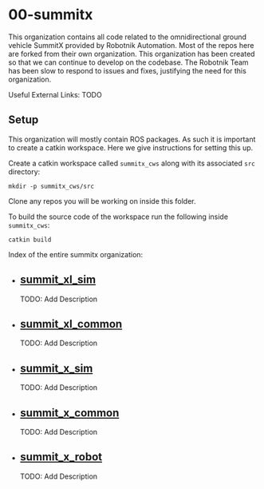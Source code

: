 # 00-summitx

This organization contains all code related to the omnidirectional ground
vehicle SummitX provided by Robotnik Automation. Most of the repos here are
forked from their own organization. This organization has been created so that
we can continue to develop on the codebase. The Robotnik Team has been slow to
respond to issues and fixes, justifying the need for this organization.

Useful External Links:
TODO

## Setup
This organization will mostly contain ROS packages. As such it is important to
create a catkin workspace. Here we give instructions for setting this up.

Create a catkin workspace called `summitx_cws` along with its associated `src`
directory:

    mkdir -p summitx_cws/src

Clone any repos you will be working on inside this folder.

To build the source code of the workspace run the following inside `summitx_cws`:

    catkin build

Index of the entire summitx organization:

- ## [summit_xl_sim](https://github.com/summitx/summit_xl_sim)
  TODO: Add Description

- ## [summit_xl_common](https://github.com/summitx/summit_xl_common)
  TODO: Add Description

- ## [summit_x_sim](https://github.com/summitx/summit_x_sim)
  TODO: Add Description

- ## [summit_x_common](https://github.com/summitx/summit_x_common)
  TODO: Add Description

- ## [summit_x_robot](https://github.com/summitx/summit_x_robot)
  TODO: Add Description
